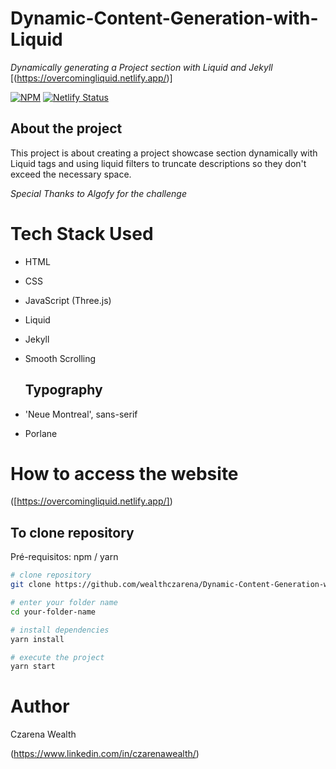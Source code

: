﻿# Dynamic-Content-Generation-with-Liquid
 
_Dynamically generating a Project section with Liquid and Jekyll_
[(https://overcomingliquid.netlify.app/)]

[![NPM](https://img.shields.io/npm/l/react)](https://github.com/wealthczarena/Dynamic-Content-Generation-with-Liquid/blob/main/LICENSE) [![Netlify Status](https://api.netlify.com/api/v1/badges/d6cfd7a7-b98b-4c91-9dbc-b7de117a8c42/deploy-status)](https://app.netlify.com/sites/overcomingliquid/deploys)

## About the project

This project is about creating a project showcase section dynamically with Liquid tags and using liquid filters to truncate descriptions so they don't exceed the necessary space.

_Special Thanks to Algofy for the challenge_

# Tech Stack Used

- HTML
- CSS
- JavaScript (Three.js)
- Liquid
- Jekyll
- Smooth Scrolling

  ## Typography

- 'Neue Montreal', sans-serif
- Porlane


# How to access the website

([https://overcomingliquid.netlify.app/])


## To clone repository

Pré-requisitos: npm / yarn

```bash
# clone repository
git clone https://github.com/wealthczarena/Dynamic-Content-Generation-with-Liquid

# enter your folder name
cd your-folder-name

# install dependencies
yarn install

# execute the project
yarn start
```

# Author

Czarena Wealth

(https://www.linkedin.com/in/czarenawealth/)
